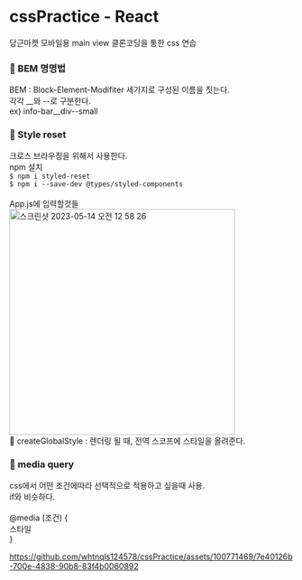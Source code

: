 # cssPractice - React
당근마켓 모바일용 main view 클론코딩을 통한 css 연습

### 👀 BEM 명명법
BEM : Block-Element-Modifiter 세가지로 구성된 이름을 짓는다.
<br>
각각 __와 --로 구분한다.
<br>
ex) info-bar__div--small

### 👀 Style reset
크로스 브라우징을 위해서 사용한다.
<br>
npm 설치
<br>
`
$ npm i styled-reset
`
<br>
`
$ npm i --save-dev @types/styled-components
`
<br>
<br>
App.js에 입력할것들
<br>
<img width="400" alt="스크린샷 2023-05-14 오전 12 58 26" src="https://github.com/whtnqls124578/cssPractice/assets/100771469/619abecb-7c0f-49d7-87ac-16101f10fcd0">
<br>
🐣 createGlobalStyle : 렌더링 될 때, 전역 스코프에 스타일을 올려준다.

### 👀 media query

css에서 어떤 조건에따라 선택적으로 적용하고 싶을때 사용.
<br>if와 비슷하다.
<br>
<br>@media (조건) {
  <br>스타일
<br>}


https://github.com/whtnqls124578/cssPractice/assets/100771469/7e40126b-700e-4838-90b8-83f4b0060892


